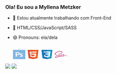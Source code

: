 ### Ola! Eu sou a Myllena Metzker

- 🔭 Estou atualmente trabalhando com Front-End
- 🌱 HTML/CSS/JavaScript/SASS
- 😄 Pronouns: ela/dela

  <div style="display: inline_block"><br>
  <img align="center" alt="Myhtz-PS" height="30" width="40" src="https://raw.githubusercontent.com/devicons/devicon/1119b9f84c0290e0f0b38982099a2bd027a48bf1/icons/photoshop/photoshop-plain.svg">
  <img align="center" alt="Myhtz-html" height="30" width="40" src="https://raw.githubusercontent.com/devicons/devicon/2ae2a900d2f041da66e950e4d48052658d850630/icons/html5/html5-original.svg">
  <img align="center" alt="Myhtz-CSS" height="30" width="40" src="https://raw.githubusercontent.com/devicons/devicon/2ae2a900d2f041da66e950e4d48052658d850630/icons/css3/css3-original.svg">
  <img align="center" alt="Myhtz-CSS" height="30" width="40" src="https://raw.githubusercontent.com/devicons/devicon/1119b9f84c0290e0f0b38982099a2bd027a48bf1/icons/sass/sass-original.svg">
</div>
  
<div>
  <a href="mailto:designmyhtz@gmail.com" target="_blank"><img src="https://img.shields.io/badge/Gmail-D14836?style=for-the-badge&logo=gmail&logoColor=white" target="_blank"></a>
  <a href="https://www.linkedin.com/in/myllenametzker/" target="_blank"><img src="https://img.shields.io/badge/LinkedIn-0077B5?style=for-the-badge&logo=linkedin&logoColor=white" target="_blank"></a>
</div>
